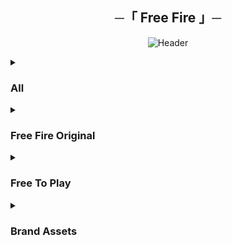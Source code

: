 <h2 align="center">
    ─「 Free Fire 」─
</h2>
<div align="center">

![Header](https://github.com/AL3X-Github/FreeFire/blob/main/Resources/Header.png)

</div>

<details>
<summary><h3><b>All</b></h3></summary>

 > <strong>Copyright :</strong> © Garena International.
 > <img src="https://te.legra.ph/file/463a73db05218ce3cf868.png">
 >

![1](https://freefiremobile-a.akamaihd.net/common/web_event/official2.ff.garena.all/img/20228/0e89beb84e7215a668631021ec47b2a3.jpg)

![2](https://freefiremobile-a.akamaihd.net/common/web_event/official2.ff.garena.all/img/20228/9d559ef5e41902ec0a58486d024f0cc2.jpg)

![3](https://freefiremobile-a.akamaihd.net/common/web_event/official2.ff.garena.all/img/20228/05d080ad04933bb7df903fe8b71b4c5b.jpg)

![4](https://freefiremobile-a.akamaihd.net/common/web_event/official2.ff.garena.all/img/20228/4660cdb1313984fb9ae2e593e51578ee.jpg)

![5](https://freefiremobile-a.akamaihd.net/common/web_event/official2.ff.garena.all/img/20228/afb93df893e61e08cf5d6be605d5df18.jpg)

![6](https://freefiremobile-a.akamaihd.net/common/web_event/official2.ff.garena.all/img/20228/496b4ee86871c4873fc1fa41b8bf53b4.jpg)

![FF](https://freefiremobile-a.akamaihd.net/common/web_event/official2.ff.garena.all/img/20228/fb6310a37c83359441f919ea82cf94d0.jpg)

![7](https://freefiremobile-a.akamaihd.net/common/web_event/official2.ff.garena.all/img/20228/944f7fd2fb428f2f9fc66934a077b21d.jpg)

![8](https://freefiremobile-a.akamaihd.net/common/web_event/official2.ff.garena.all/img/20228/890eb934584eb4ab345ed28f6a2465d1.jpg)

![9](https://freefiremobile-a.akamaihd.net/common/web_event/official2.ff.garena.all/img/20228/6b21be99d9101e7b53dc31c426496d74.jpg)

![10](https://freefiremobile-a.akamaihd.net/common/web_event/official2.ff.garena.all/img/20228/50d44b455b05afcf3e6c75b44d43604a.jpg)

![11](https://freefiremobile-a.akamaihd.net/common/web_event/official2.ff.garena.all/img/20228/cfdbba2383de959df30acc66ce5c0f27.jpg)

![12](https://freefiremobile-a.akamaihd.net/common/web_event/official2.ff.garena.all/img/20228/3a5e7902ba6c8bd437f3dbd9c8595720.jpg)

![13](https://freefiremobile-a.akamaihd.net/common/web_event/official2.ff.garena.all/img/20228/98726cc0c4db9604c8ebd3b22e448ad0.jpg)

![14](https://freefiremobile-a.akamaihd.net/common/web_event/official2.ff.garena.all/img/20228/c25b3b5dde32376ba74d1a16f2a497a1.jpg)

![15](https://freefiremobile-a.akamaihd.net/common/web_event/official2.ff.garena.all/img/20228/7f151167d8d7307d10504c2d6bd33e4a.jpg)

![16](https://freefiremobile-a.akamaihd.net/common/web_event/official2.ff.garena.all/img/20228/6f9a5fac7a6946d2d7fdf52fb61bebdc.jpg)

![17](https://freefiremobile-a.akamaihd.net/common/web_event/official2.ff.garena.all/img/20228/841d36cd54abf477d1e7ba60607e82e1.jpg)

![18](https://freefiremobile-a.akamaihd.net/common/web_event/official2.ff.garena.all/img/20228/8acf58d4741c9d63588bf0f69da31ea5.jpg)

![19](https://freefiremobile-a.akamaihd.net/common/web_event/official2.ff.garena.all/img/20228/eb1df6b57997fec0c4ec81648e744db2.jpg)

![20](https://freefiremobile-a.akamaihd.net/common/web_event/official2.ff.garena.all/img/20228/4a9a7338a467308315401ac84e77d782.jpg)

![21](https://freefiremobile-a.akamaihd.net/common/web_event/official2.ff.garena.all/img/20228/d9a9d90872601093a2a8d721e07b3ecc.jpg)

![22](https://freefiremobile-a.akamaihd.net/common/web_event/official2.ff.garena.all/img/20228/720a210bffb3f344eb9fde9f01660349.jpg)

![23](https://freefiremobile-a.akamaihd.net/common/web_event/official2.ff.garena.all/img/20228/df763ed6b8aa1e92b22d52920c6f02d5.jpg)

![24](https://freefiremobile-a.akamaihd.net/common/web_event/official2.ff.garena.all/img/20228/a2c7b63b4eb1f42670ab71b9a8bfdeb4.jpg)

![25](https://freefiremobile-a.akamaihd.net/common/web_event/official2.ff.garena.all/img/20228/6feede3ed3f88a1b734afeb968c7f79d.jpg)

![26](https://freefiremobile-a.akamaihd.net/common/web_event/official2.ff.garena.all/img/20228/580651e41dc04acd8d5ebde7dd195b5b.jpg)

![27](https://freefiremobile-a.akamaihd.net/common/web_event/official2.ff.garena.all/img/20228/0d427aa03c396a5b24d83c98952477c7.jpg)

![28](https://freefiremobile-a.akamaihd.net/common/web_event/official2.ff.garena.all/img/20228/d2d7506204b1a48c96431972317f65fd.jpg)

![29](https://freefiremobile-a.akamaihd.net/common/web_event/official2.ff.garena.all/img/20228/2a5625ae7c80d8f96a07fbb77dabacf1.jpg)

![30](https://freefiremobile-a.akamaihd.net/common/web_event/official2.ff.garena.all/img/20228/b8e115f711db784d4642faa190743843.jpg)

![31](https://freefiremobile-a.akamaihd.net/common/web_event/official2.ff.garena.all/img/20228/ce175bb3aa92b876fa979fdb26568134.jpg)

![32](https://freefiremobile-a.akamaihd.net/common/web_event/official2.ff.garena.all/img/20228/d0ce53bd10add290b7829d05112d0b59.jpg)

![33](https://freefiremobile-a.akamaihd.net/common/web_event/official2.ff.garena.all/img/20228/42e3bbf28d6eabc1acde958b950e9460.jpg)

![34](https://freefiremobile-a.akamaihd.net/common/web_event/official2.ff.garena.all/img/20228/b6adf3b3f08505ad211054167003a35c.jpg)

![35](https://freefiremobile-a.akamaihd.net/common/web_event/official2.ff.garena.all/img/20228/074b934851d22c4acf4c9158385a9069.jpg)

![36](https://freefiremobile-a.akamaihd.net/common/web_event/official2.ff.garena.all/img/20228/5f8e31182553d975284bc213280324b4.jpg)

![37](https://freefiremobile-a.akamaihd.net/common/web_event/official2.ff.garena.all/img/20228/1add22f1662299b1b00eee2078eb82c7.jpg)

![38](https://freefiremobile-a.akamaihd.net/common/web_event/official2.ff.garena.all/img/20228/b5bff60b2f9ad3364505580ac32bdca2.jpg)

![39](https://freefiremobile-a.akamaihd.net/common/web_event/official2.ff.garena.all/img/20228/b610b908f26c8cd93aca309e0606d96f.jpg)

![40](https://freefiremobile-a.akamaihd.net/common/web_event/official2.ff.garena.all/img/20228/f451dcd90dc130931fbb201b6b69b261.jpg)

![41](https://freefiremobile-a.akamaihd.net/common/web_event/official2.ff.garena.all/img/20228/92a97b2e8d7d1239486c745ba70ef056.jpg)

![42](https://freefiremobile-a.akamaihd.net/common/web_event/official2.ff.garena.all/img/20228/c1f397ad10bbc2b37221cc95c3f47107.jpg)

![43](https://freefiremobile-a.akamaihd.net/common/web_event/official2.ff.garena.all/img/20228/afd02d0ba721901cd02d4e1182b93387.jpg)

![44](https://freefiremobile-a.akamaihd.net/common/web_event/official2.ff.garena.all/img/20228/5b02a3fe8f0284f75c57c60040f2a114.jpg)

![45](https://freefiremobile-a.akamaihd.net/common/web_event/official2.ff.garena.all/img/20228/12cd05121afaf29fa1131dd1ab167f17.jpg)

![46](https://freefiremobile-a.akamaihd.net/common/web_event/official2.ff.garena.all/img/20228/18fc9b82a6abcfc34e090b103c9037a6.jpg)

![47](https://freefiremobile-a.akamaihd.net/common/web_event/official2.ff.garena.all/img/20228/cae4ecdc06af2cc848267723d8a215d2.jpg)

![48](https://freefiremobile-a.akamaihd.net/common/web_event/official2.ff.garena.all/img/20228/5c208e875e7f0bc2f5aa6f10758dc959.jpg)

![49](https://freefiremobile-a.akamaihd.net/common/web_event/official2.ff.garena.all/img/20228/e40c83fbf6919bbe4924e0850d94de70.jpg)

![50](https://freefiremobile-a.akamaihd.net/common/web_event/official2.ff.garena.all/img/20228/daddae5616fcf8746ff93d9c354ac7b8.jpg)

![51](https://freefiremobile-a.akamaihd.net/common/web_event/official2.ff.garena.all/img/20228/704fd43a3408e6c3e1dfe7624438d2aa.jpg)

![52](https://freefiremobile-a.akamaihd.net/common/web_event/official2.ff.garena.all/img/20228/db84d0f48bdd872be178dfae125d4052.jpg)

![53](https://freefiremobile-a.akamaihd.net/common/web_event/official2.ff.garena.all/img/20228/9c0b0c80417a07c1efdbc443108b9bc1.jpg)

![54](https://freefiremobile-a.akamaihd.net/common/web_event/official2.ff.garena.all/img/20228/44ee880456552010c41ebcc18db630ce.jpg)

![55](https://freefiremobile-a.akamaihd.net/common/web_event/official2.ff.garena.all/img/20228/10d6fdf18aa52f47ddfd2f73a838f911.jpg)

![56](https://freefiremobile-a.akamaihd.net/common/web_event/official2.ff.garena.all/img/20228/ed5201b0e0c2b1d4a4a5e0d3aa75b41c.jpg)

![57](https://freefiremobile-a.akamaihd.net/common/web_event/official2.ff.garena.all/img/20228/825ecb847d272fe766ae1fbc4d1d195f.jpg)

![58](https://freefiremobile-a.akamaihd.net/common/web_event/official2.ff.garena.all/img/20228/d1dc248740a4da7016743ba1a39b142c.jpg)

![58](https://freefiremobile-a.akamaihd.net/common/web_event/official2.ff.garena.all/img/20228/693bd40ecf3641836110ab5737a2154d.jpg)

![59](https://freefiremobile-a.akamaihd.net/common/web_event/official2.ff.garena.all/img/20228/6e1e065b462ba60e9a36f82dca81df32.jpg)

![60](https://freefiremobile-a.akamaihd.net/common/web_event/official2.ff.garena.all/img/20228/a11e5cbf5a11deb3c8a009dadfc14c43.jpg)

![61](https://freefiremobile-a.akamaihd.net/common/web_event/official2.ff.garena.all/img/20228/6d6c5ada50a173ebc5715b047bb56ee3.jpg)

![62](https://freefiremobile-a.akamaihd.net/common/web_event/official2.ff.garena.all/img/20228/3e2dda72d2ee9e021cc4ca1ae66f181d.jpg)

![63](https://freefiremobile-a.akamaihd.net/common/web_event/official2.ff.garena.all/img/20228/6cc21cfca45ef5b1d4cbe04fef6be591.jpg)

![64](https://freefiremobile-a.akamaihd.net/common/web_event/official2.ff.garena.all/img/20228/cd8eb521baee5018ce77a1a3d9c5e535.jpg)

![65](https://freefiremobile-a.akamaihd.net/common/web_event/official2.ff.garena.all/img/20228/490f9af361e362c0949a6d52b3c853f6.jpg)

![66](https://freefiremobile-a.akamaihd.net/common/web_event/official2.ff.garena.all/img/20228/0b6daf755cf989cdbdca3b697dc08e6e.jpg)

![67](https://freefiremobile-a.akamaihd.net/common/web_event/official2.ff.garena.all/img/20228/b1b8a60daf685a2a9349be9fdb8f086e.jpg)

![68](https://freefiremobile-a.akamaihd.net/common/web_event/official2.ff.garena.all/img/20228/0c2969c2ee121d430927f717f5ec4e60.jpg)

![69](https://freefiremobile-a.akamaihd.net/common/web_event/official2.ff.garena.all/img/20228/a06c0ed254f39fe9ec2e42b16e2b52d3.jpg)

![70](https://freefiremobile-a.akamaihd.net/common/web_event/official2.ff.garena.all/img/20228/5495adf675e9517d4b6845ffcbe30d8d.jpg)

![71](https://freefiremobile-a.akamaihd.net/common/web_event/official2.ff.garena.all/img/20228/d58f1d59681e9a14fda480a9d1ed825b.jpg)

![72](https://freefiremobile-a.akamaihd.net/common/web_event/official2.ff.garena.all/img/20228/2948c5440dc5819d97df46c0946fde1d.jpg)

![73](https://freefiremobile-a.akamaihd.net/common/web_event/official2.ff.garena.all/img/20228/a2d2f5e1d8967c5aea7bf74e7b19feb5.jpg)

![74](https://freefiremobile-a.akamaihd.net/common/web_event/official2.ff.garena.all/img/20228/c183eba8545abc233e07edce55dcfa1a.jpg)

![75](https://freefiremobile-a.akamaihd.net/common/web_event/official2.ff.garena.all/img/20228/288ec59b827435d1b2e8ad5975a7f49d.jpg)

![76](https://freefiremobile-a.akamaihd.net/common/web_event/official2.ff.garena.all/img/20228/8385524ac8d5588e0d10969a41c489ca.jpg)

![77](https://freefiremobile-a.akamaihd.net/common/web_event/official2.ff.garena.all/img/20228/cde115acaef6bdb979e2e6ba2065570d.jpg)

![78](https://freefiremobile-a.akamaihd.net/common/web_event/official2.ff.garena.all/img/20228/effe8c24ff80dde36b7b6774430e3274.jpg)

![79](https://freefiremobile-a.akamaihd.net/common/web_event/official2.ff.garena.all/img/20228/3b3adb490bbe0ac079abce8d89b47bbf.jpg)

![80](https://freefiremobile-a.akamaihd.net/common/web_event/official2.ff.garena.all/img/20228/dc7add99652df622f59e610119798235.jpg)

![81](https://freefiremobile-a.akamaihd.net/common/web_event/official2.ff.garena.all/img/20228/ca757d0d75e854e0a76a48dbd39d01f9.jpg)

![82](https://freefiremobile-a.akamaihd.net/common/web_event/official2.ff.garena.all/img/20228/b99d65dccbbccbdd4397adf7c01b912e.jpg)

![83](https://freefiremobile-a.akamaihd.net/common/web_event/official2.ff.garena.all/img/20228/8bba070572554afd0bc782e8428107e5.jpg)

![84](https://freefiremobile-a.akamaihd.net/common/web_event/official2.ff.garena.all/img/20228/6418cde63d88b11d80ed2b90e4797038.jpg)

![85](https://freefiremobile-a.akamaihd.net/common/web_event/official2.ff.garena.all/img/20228/64281bb407fb8b2321a48ee35f487f07.jpg)

![86](https://freefiremobile-a.akamaihd.net/common/web_event/official2.ff.garena.all/img/20228/63b4b6a53c2aaf2aee801591afadeb88.jpg)

![87](https://freefiremobile-a.akamaihd.net/common/web_event/official2.ff.garena.all/img/20228/049cf13ba1576679c4b194e80c4232f1.jpg)

![88](https://freefiremobile-a.akamaihd.net/common/web_event/official2.ff.garena.all/img/20228/d575b3a0640148dc311b0846630cbf89.jpg)

![89](https://freefiremobile-a.akamaihd.net/common/web_event/official2.ff.garena.all/img/20228/0b61217ffffb6a196c3f279c2f456727.jpg)

![90](https://freefiremobile-a.akamaihd.net/common/web_event/official2.ff.garena.all/img/20228/a4155d02abfc86a366e925de96c2cb7c.jpg)

![91](https://freefiremobile-a.akamaihd.net/common/web_event/official2.ff.garena.all/img/20228/57e140de6b5df633f1521f48c74241e9.jpg)

![92](https://freefiremobile-a.akamaihd.net/common/web_event/official2.ff.garena.all/img/20228/15c17e987f64832c9e45a11e68787729.jpg)

![93](https://freefiremobile-a.akamaihd.net/common/web_event/official2.ff.garena.all/img/20228/9cc145e4c7b8f09eed409a42a8b4cbd5.jpg)

![94](https://freefiremobile-a.akamaihd.net/common/web_event/official2.ff.garena.all/img/20228/673038b6746c369d920563e8e684c265.jpg)

![95](https://freefiremobile-a.akamaihd.net/common/web_event/official2.ff.garena.all/img/20228/b29cab76cdbdd17117ef0cdbe3c92505.jpg)

![96](https://freefiremobile-a.akamaihd.net/common/web_event/official2.ff.garena.all/img/20228/90566c8bb5eb22399166a664af580d69.jpg)

![97](https://freefiremobile-a.akamaihd.net/common/web_event/official2.ff.garena.all/img/20228/b935180283e31b532bcd340c73d65aa5.jpg)

![98](https://dl.dir.freefiremobile.com/common/web_event/official2.ff.garena.all/202210/1d68690f83e064e6d8d5ac469ba45d96.jpg)

![99](https://dl.dir.freefiremobile.com/common/web_event/official2.ff.garena.all/202210/707e386428ec9f508d1d266224783d13.jpg)

![100](https://dl.dir.freefiremobile.com/common/web_event/official2.ff.garena.all/202210/12bd8e3061aa30c9136889ddaa911392.jpg)

![101](https://dl.dir.freefiremobile.com/common/web_event/official2.ff.garena.all/202210/44f1ac2aff04da455c3c3691769a8bb0.jpg)

![102](https://dl.dir.freefiremobile.com/common/web_event/official2.ff.garena.all/202210/2dc5a62ef3664782189842aa08f205b8.jpg)

![103](https://dl.dir.freefiremobile.com/common/web_event/official2.ff.garena.all/202210/ffcec573399b9bd11dbdf12b4ac726a8.jpg)

![104](https://dl.dir.freefiremobile.com/common/web_event/official2.ff.garena.all/202210/ce4825537a9e7c4eadd9f5f1c9085922.jpg)

![105](https://dl.dir.freefiremobile.com/common/web_event/official2.ff.garena.all/202210/e205227cb10441c6e847d7cc43d6113d.jpg)

![106](https://dl.dir.freefiremobile.com/common/web_event/official2.ff.garena.all/202210/14ba3020f1a1bf8de2142925bda064d2.jpg)

![107](https://dl.dir.freefiremobile.com/common/web_event/official2.ff.garena.all/202210/b53e73bf72b408537959617f610e45bc.jpg)

![108](https://dl.dir.freefiremobile.com/common/web_event/official2.ff.garena.all/202210/399d8bcf73052c3ec7408b41043fd001.jpg)

![109](https://dl.dir.freefiremobile.com/common/web_event/official2.ff.garena.all/202210/705dac7da5777973b87d61c538c5811b.jpg)

![110](https://dl.dir.freefiremobile.com/common/web_event/official2.ff.garena.all/202210/d39941147f626d43513bf25aee5f9f4f.jpg)

![111](https://dl.dir.freefiremobile.com/common/web_event/official2.ff.garena.all/202210/f411220e9991a9136dac24efce084aa9.jpg)

![112](https://dl.dir.freefiremobile.com/common/web_event/official2.ff.garena.all/202210/217caa1f9379136315d0d3f801648b77.jpg)

![113](https://dl.dir.freefiremobile.com/common/web_event/official2.ff.garena.all/202210/00d82c61db6d798e6be806ca858870ef.jpg)

![114](https://dl.dir.freefiremobile.com/common/web_event/official2.ff.garena.all/202210/1fd380549b5ac6cd90bd94bd36741aa8.jpg)

![115](https://dl.dir.freefiremobile.com/common/web_event/official2.ff.garena.all/202210/526ab8efaf60be59ccf03e314e019a3a.jpg)

![116](https://dl.dir.freefiremobile.com/common/web_event/official2.ff.garena.all/202210/87904deacf9b547a95f019e0a322152a.jpg)

![117](https://dl.dir.freefiremobile.com/common/web_event/official2.ff.garena.all/202210/ad657d3c009adbd73302a6603e6ae6d5.jpg)

![118](https://dl.dir.freefiremobile.com/common/web_event/official2.ff.garena.all/202210/1e84951ea4e43a94485c30851c151ad2.jpg)

</details>

<details>
<summary><h3><b>Free Fire Original</b></h3></summary>

![1](https://dl.dir.freefiremobile.com/common/web_event/official2.ff.garena.all/202210/1e84951ea4e43a94485c30851c151ad2.jpg)

![2](https://dl.dir.freefiremobile.com/common/web_event/official2.ff.garena.all/202210/ad657d3c009adbd73302a6603e6ae6d5.jpg)

![3](https://dl.dir.freefiremobile.com/common/web_event/official2.ff.garena.all/202210/87904deacf9b547a95f019e0a322152a.jpg)

![4](https://dl.dir.freefiremobile.com/common/web_event/official2.ff.garena.all/202210/526ab8efaf60be59ccf03e314e019a3a.jpg)

![5](https://dl.dir.freefiremobile.com/common/web_event/official2.ff.garena.all/202210/1fd380549b5ac6cd90bd94bd36741aa8.jpg)

![6](https://dl.dir.freefiremobile.com/common/web_event/official2.ff.garena.all/202210/00d82c61db6d798e6be806ca858870ef.jpg)

![7](https://dl.dir.freefiremobile.com/common/web_event/official2.ff.garena.all/202210/217caa1f9379136315d0d3f801648b77.jpg)

![8](https://dl.dir.freefiremobile.com/common/web_event/official2.ff.garena.all/202210/f411220e9991a9136dac24efce084aa9.jpg)

![9](https://dl.dir.freefiremobile.com/common/web_event/official2.ff.garena.all/202210/d39941147f626d43513bf25aee5f9f4f.jpg)

![10](https://dl.dir.freefiremobile.com/common/web_event/official2.ff.garena.all/202210/705dac7da5777973b87d61c538c5811b.jpg)

![11](https://dl.dir.freefiremobile.com/common/web_event/official2.ff.garena.all/202210/399d8bcf73052c3ec7408b41043fd001.jpg)

![12](https://dl.dir.freefiremobile.com/common/web_event/official2.ff.garena.all/202210/b53e73bf72b408537959617f610e45bc.jpg)

![13](https://dl.dir.freefiremobile.com/common/web_event/official2.ff.garena.all/202210/14ba3020f1a1bf8de2142925bda064d2.jpg)

![14](https://dl.dir.freefiremobile.com/common/web_event/official2.ff.garena.all/202210/e205227cb10441c6e847d7cc43d6113d.jpg)

![15](https://dl.dir.freefiremobile.com/common/web_event/official2.ff.garena.all/202210/ce4825537a9e7c4eadd9f5f1c9085922.jpg)

![16](https://dl.dir.freefiremobile.com/common/web_event/official2.ff.garena.all/202210/ffcec573399b9bd11dbdf12b4ac726a8.jpg)

![17](https://dl.dir.freefiremobile.com/common/web_event/official2.ff.garena.all/202210/2dc5a62ef3664782189842aa08f205b8.jpg)

![18](https://dl.dir.freefiremobile.com/common/web_event/official2.ff.garena.all/202210/44f1ac2aff04da455c3c3691769a8bb0.jpg)

![19](https://dl.dir.freefiremobile.com/common/web_event/official2.ff.garena.all/202210/12bd8e3061aa30c9136889ddaa911392.jpg)

![20](https://dl.dir.freefiremobile.com/common/web_event/official2.ff.garena.all/202210/707e386428ec9f508d1d266224783d13.jpg)

![21](https://dl.dir.freefiremobile.com/common/web_event/official2.ff.garena.all/202210/1d68690f83e064e6d8d5ac469ba45d96.jpg)

![22](https://freefiremobile-a.akamaihd.net/common/web_event/official2.ff.garena.all/img/20228/b935180283e31b532bcd340c73d65aa5.jpg)

![23](https://freefiremobile-a.akamaihd.net/common/web_event/official2.ff.garena.all/img/20228/90566c8bb5eb22399166a664af580d69.jpg)

![24](https://freefiremobile-a.akamaihd.net/common/web_event/official2.ff.garena.all/img/20228/b29cab76cdbdd17117ef0cdbe3c92505.jpg)

![25](https://freefiremobile-a.akamaihd.net/common/web_event/official2.ff.garena.all/img/20228/673038b6746c369d920563e8e684c265.jpg)

![26](https://freefiremobile-a.akamaihd.net/common/web_event/official2.ff.garena.all/img/20228/9cc145e4c7b8f09eed409a42a8b4cbd5.jpg)

![27](https://freefiremobile-a.akamaihd.net/common/web_event/official2.ff.garena.all/img/20228/15c17e987f64832c9e45a11e68787729.jpg)

![28](https://freefiremobile-a.akamaihd.net/common/web_event/official2.ff.garena.all/img/20228/57e140de6b5df633f1521f48c74241e9.jpg)

![29](https://freefiremobile-a.akamaihd.net/common/web_event/official2.ff.garena.all/img/20228/a4155d02abfc86a366e925de96c2cb7c.jpg)

![30](https://freefiremobile-a.akamaihd.net/common/web_event/official2.ff.garena.all/img/20228/0b61217ffffb6a196c3f279c2f456727.jpg)

![31](https://freefiremobile-a.akamaihd.net/common/web_event/official2.ff.garena.all/img/20228/d575b3a0640148dc311b0846630cbf89.jpg)

![32](https://freefiremobile-a.akamaihd.net/common/web_event/official2.ff.garena.all/img/20228/049cf13ba1576679c4b194e80c4232f1.jpg)

![33](https://freefiremobile-a.akamaihd.net/common/web_event/official2.ff.garena.all/img/20228/63b4b6a53c2aaf2aee801591afadeb88.jpg)

![34](https://freefiremobile-a.akamaihd.net/common/web_event/official2.ff.garena.all/img/20228/64281bb407fb8b2321a48ee35f487f07.jpg)

![35](https://freefiremobile-a.akamaihd.net/common/web_event/official2.ff.garena.all/img/20228/6418cde63d88b11d80ed2b90e4797038.jpg)

![36](https://freefiremobile-a.akamaihd.net/common/web_event/official2.ff.garena.all/img/20228/8bba070572554afd0bc782e8428107e5.jpg)

![37](https://freefiremobile-a.akamaihd.net/common/web_event/official2.ff.garena.all/img/20228/b99d65dccbbccbdd4397adf7c01b912e.jpg)

![38](https://freefiremobile-a.akamaihd.net/common/web_event/official2.ff.garena.all/img/20228/ca757d0d75e854e0a76a48dbd39d01f9.jpg)

![39](https://freefiremobile-a.akamaihd.net/common/web_event/official2.ff.garena.all/img/20228/dc7add99652df622f59e610119798235.jpg)

![40](https://freefiremobile-a.akamaihd.net/common/web_event/official2.ff.garena.all/img/20228/3b3adb490bbe0ac079abce8d89b47bbf.jpg)

![41](https://freefiremobile-a.akamaihd.net/common/web_event/official2.ff.garena.all/img/20228/effe8c24ff80dde36b7b6774430e3274.jpg)

![42](https://freefiremobile-a.akamaihd.net/common/web_event/official2.ff.garena.all/img/20228/cde115acaef6bdb979e2e6ba2065570d.jpg)

![43](https://freefiremobile-a.akamaihd.net/common/web_event/official2.ff.garena.all/img/20228/8385524ac8d5588e0d10969a41c489ca.jpg)

![44](https://freefiremobile-a.akamaihd.net/common/web_event/official2.ff.garena.all/img/20228/288ec59b827435d1b2e8ad5975a7f49d.jpg)

![45](https://freefiremobile-a.akamaihd.net/common/web_event/official2.ff.garena.all/img/20228/c183eba8545abc233e07edce55dcfa1a.jpg)

![46](https://freefiremobile-a.akamaihd.net/common/web_event/official2.ff.garena.all/img/20228/a2d2f5e1d8967c5aea7bf74e7b19feb5.jpg)

![47](https://freefiremobile-a.akamaihd.net/common/web_event/official2.ff.garena.all/img/20228/2948c5440dc5819d97df46c0946fde1d.jpg)

![48](https://freefiremobile-a.akamaihd.net/common/web_event/official2.ff.garena.all/img/20228/d58f1d59681e9a14fda480a9d1ed825b.jpg)

![49](https://freefiremobile-a.akamaihd.net/common/web_event/official2.ff.garena.all/img/20228/5495adf675e9517d4b6845ffcbe30d8d.jpg)

![50](https://freefiremobile-a.akamaihd.net/common/web_event/official2.ff.garena.all/img/20228/a06c0ed254f39fe9ec2e42b16e2b52d3.jpg)

![51](https://freefiremobile-a.akamaihd.net/common/web_event/official2.ff.garena.all/img/20228/0c2969c2ee121d430927f717f5ec4e60.jpg)

![52](https://freefiremobile-a.akamaihd.net/common/web_event/official2.ff.garena.all/img/20228/b1b8a60daf685a2a9349be9fdb8f086e.jpg)

![53](https://freefiremobile-a.akamaihd.net/common/web_event/official2.ff.garena.all/img/20228/0b6daf755cf989cdbdca3b697dc08e6e.jpg)

![54](https://freefiremobile-a.akamaihd.net/common/web_event/official2.ff.garena.all/img/20228/490f9af361e362c0949a6d52b3c853f6.jpg)

![55](https://freefiremobile-a.akamaihd.net/common/web_event/official2.ff.garena.all/img/20228/6cc21cfca45ef5b1d4cbe04fef6be591.jpg)

![56](https://freefiremobile-a.akamaihd.net/common/web_event/official2.ff.garena.all/img/20228/3e2dda72d2ee9e021cc4ca1ae66f181d.jpg)

![57](https://freefiremobile-a.akamaihd.net/common/web_event/official2.ff.garena.all/img/20228/6d6c5ada50a173ebc5715b047bb56ee3.jpg)

![58](https://freefiremobile-a.akamaihd.net/common/web_event/official2.ff.garena.all/img/20228/a11e5cbf5a11deb3c8a009dadfc14c43.jpg)

![59](https://freefiremobile-a.akamaihd.net/common/web_event/official2.ff.garena.all/img/20228/6e1e065b462ba60e9a36f82dca81df32.jpg)

![60](https://freefiremobile-a.akamaihd.net/common/web_event/official2.ff.garena.all/img/20228/1cf257aea3117a9dff9cb3bd1a0c6a55.jpg)

![61](https://freefiremobile-a.akamaihd.net/common/web_event/official2.ff.garena.all/img/20228/ecf7482d5d6d2569ffebee8ff7f4f952.jpg)

![62](https://freefiremobile-a.akamaihd.net/common/web_event/official2.ff.garena.all/img/20228/58edc2a3495368d119c00f5fdcadf793.jpg)

![63](https://freefiremobile-a.akamaihd.net/common/web_event/official2.ff.garena.all/img/20228/d01b3283546ae4eee95dd6a2cf0171d4.jpg)

![64](https://freefiremobile-a.akamaihd.net/common/web_event/official2.ff.garena.all/img/20228/d176098025ed1eed053c6a6e55796f03.jpg)

![65](https://freefiremobile-a.akamaihd.net/common/web_event/official2.ff.garena.all/img/20228/982b0fd35d4e131e523ed136a4e0b3a9.jpg)

![66](https://freefiremobile-a.akamaihd.net/common/web_event/official2.ff.garena.all/img/20228/9889d6244e87be55b1e6ed60ee5af24e.jpg)

![67](https://freefiremobile-a.akamaihd.net/common/web_event/official2.ff.garena.all/img/20228/c56254229276f9649b87bebbdec141a4.jpg)

![68](https://freefiremobile-a.akamaihd.net/common/web_event/official2.ff.garena.all/img/20228/feb3ebac60a0d4394f400c94ae0ee445.jpg)

![69](https://freefiremobile-a.akamaihd.net/common/web_event/official2.ff.garena.all/img/20228/84f8fe626c8f95e2a6bb9240affb1954.jpg)

![70](https://freefiremobile-a.akamaihd.net/common/web_event/official2.ff.garena.all/img/20228/b9b584b29326ac495b9a8e75b13efb84.jpg)

![71](https://freefiremobile-a.akamaihd.net/common/web_event/official2.ff.garena.all/img/20228/497338b5edc021a8ec7f74fa37922947.jpg)

![72](https://freefiremobile-a.akamaihd.net/common/web_event/official2.ff.garena.all/img/20228/9e7e96b19f4410c348d1372874a17aaa.jpg)

![73](https://freefiremobile-a.akamaihd.net/common/web_event/official2.ff.garena.all/img/20228/735b1d209f95e3054408706748a66c7f.jpg)

![74](https://freefiremobile-a.akamaihd.net/common/web_event/official2.ff.garena.all/img/20228/eb98eecddee6e2a883cd798b8f9ae9be.jpg)

![75](https://freefiremobile-a.akamaihd.net/common/web_event/official2.ff.garena.all/img/20228/5e006051dacdfa66c9fac02a0dcf4501.jpg)

![76](https://freefiremobile-a.akamaihd.net/common/web_event/official2.ff.garena.all/img/20228/34b22e4e1f3064fc3b3785a953ff7d9c.jpg)

![77](https://freefiremobile-a.akamaihd.net/common/web_event/official2.ff.garena.all/img/20228/167fbbbabb963c40350c6e7c0f175651.jpg)

![78](https://freefiremobile-a.akamaihd.net/common/web_event/official2.ff.garena.all/img/20228/40dc8cf32e993a0053d20583dae72f11.jpg)

![79](https://freefiremobile-a.akamaihd.net/common/web_event/official2.ff.garena.all/img/20228/cc2076c0227b77ab0b5304a60a058286.jpg)

![80](https://freefiremobile-a.akamaihd.net/common/web_event/official2.ff.garena.all/img/20228/6dcf0ce00f9327e8ae443952de48e07b.jpg)

![81](https://freefiremobile-a.akamaihd.net/common/web_event/official2.ff.garena.all/img/20228/9d6229239272b2e787a74b50103eddbe.jpg)

![82](https://freefiremobile-a.akamaihd.net/common/web_event/official2.ff.garena.all/img/20228/0c3ebadc484a69a462802f9bfdbd8284.jpg)

![83](https://freefiremobile-a.akamaihd.net/common/web_event/official2.ff.garena.all/img/20228/585d0f6c24c6e3f516fab5d9ed41abf7.jpg)

![84](https://freefiremobile-a.akamaihd.net/common/web_event/official2.ff.garena.all/img/20228/59ac9c9f8e3bb40bed0af033d0d0e4da.jpg)

![85](https://freefiremobile-a.akamaihd.net/common/web_event/official2.ff.garena.all/img/20228/2576cb59d5986c1ff3cb087ae29f799a.jpg)

![86](https://freefiremobile-a.akamaihd.net/common/web_event/official2.ff.garena.all/img/20228/1da239874fa33846169b124f1373aec3.jpg)

![87](https://freefiremobile-a.akamaihd.net/common/web_event/official2.ff.garena.all/img/20228/e1f5a2b0606c102bb8a60e697a8f30a4.jpg)

![88](https://freefiremobile-a.akamaihd.net/common/web_event/official2.ff.garena.all/img/20228/66db735350ad088bf12d1a1f5ce3f124.jpg)

![89](https://freefiremobile-a.akamaihd.net/common/web_event/official2.ff.garena.all/img/20228/f2355abcaa1ca96a7b16d322c8aabea9.jpg)

![90](https://freefiremobile-a.akamaihd.net/common/web_event/official2.ff.garena.all/img/20228/4c87acb3b97c65a5e873c49f0b6e2f82.jpg)

![91](https://freefiremobile-a.akamaihd.net/common/web_event/official2.ff.garena.all/img/20228/035a36f8058fae180677ee5f50c545fb.jpg)

![92](https://freefiremobile-a.akamaihd.net/common/web_event/official2.ff.garena.all/img/20228/a6a37c2bb09a4f7797e82288b26c8488.jpg)

![93](https://freefiremobile-a.akamaihd.net/common/web_event/official2.ff.garena.all/img/20228/70b6d3962f287510ba2c8522479a8c97.jpg)

![94](https://freefiremobile-a.akamaihd.net/common/web_event/official2.ff.garena.all/img/20228/0bd35071388856fc70e130552014bffe.jpg)

![95](https://freefiremobile-a.akamaihd.net/common/web_event/official2.ff.garena.all/img/20228/0deefe2015e36f66adb5df24a9bc345f.jpg)

![96](https://freefiremobile-a.akamaihd.net/common/web_event/official2.ff.garena.all/img/20228/adf6fd6e7fc49792b4583940b8d4a31f.jpg)

![97](https://freefiremobile-a.akamaihd.net/common/web_event/official2.ff.garena.all/img/20228/eb84dd883554c85d5d0ff23329354792.jpg)

![98](https://freefiremobile-a.akamaihd.net/common/web_event/official2.ff.garena.all/img/20228/c86473b7843681715838797ddb1ccc49.jpg)

![99](https://freefiremobile-a.akamaihd.net/common/web_event/official2.ff.garena.all/img/20228/a78017386c59977b45607e672a65a23e.jpg)

![100](https://freefiremobile-a.akamaihd.net/common/web_event/official2.ff.garena.all/img/20228/fc3830b53752574637cd226b4ece099c.jpg)

![101](https://freefiremobile-a.akamaihd.net/common/web_event/official2.ff.garena.all/img/20228/6ad2a7e10c286c79d699284b210cceab.jpg)

![102](https://freefiremobile-a.akamaihd.net/common/web_event/official2.ff.garena.all/img/20228/d5048def0429a0820f2acc61a8af9df4.jpg)

![103](https://freefiremobile-a.akamaihd.net/common/web_event/official2.ff.garena.all/img/20228/8296446fad61d51f0df58c1c85250afb.jpg)

![104](https://freefiremobile-a.akamaihd.net/common/web_event/official2.ff.garena.all/img/20228/b59f02edf1d8a8ce197fe77c6b753b98.jpg)

![105](https://freefiremobile-a.akamaihd.net/common/web_event/official2.ff.garena.all/img/20228/b256367962c4dd22384c89a73c6de3d5.jpg)

![106](https://freefiremobile-a.akamaihd.net/common/web_event/official2.ff.garena.all/img/20228/9271bbc5450e84687d0697343a001d49.jpg)

![107](https://freefiremobile-a.akamaihd.net/common/web_event/official2.ff.garena.all/img/20228/0aaac843f480d754a914bb619338175f.jpg)

![108](https://freefiremobile-a.akamaihd.net/common/web_event/official2.ff.garena.all/img/20228/b0a94705cc325ab705f1b656d298d9ba.jpg)

![109](https://freefiremobile-a.akamaihd.net/common/web_event/official2.ff.garena.all/img/20228/034683d6b35bb3f56f6faeba3f9c4244.jpg)

![110](https://freefiremobile-a.akamaihd.net/common/web_event/official2.ff.garena.all/img/20228/c82f30f18709b176527bf5eb5fda2d85.jpg)

![111](https://freefiremobile-a.akamaihd.net/common/web_event/official2.ff.garena.all/img/20228/bc081988729268e96226d7b9a83b23ff.jpg)

![112](https://freefiremobile-a.akamaihd.net/common/web_event/official2.ff.garena.all/img/20228/c0c3569bf3d36879a444c63da8d3c135.jpg)

![113](https://freefiremobile-a.akamaihd.net/common/web_event/official2.ff.garena.all/img/20228/66a2c9d1aaffbc15ab45f8aed10184e4.jpg)

![114](https://freefiremobile-a.akamaihd.net/common/web_event/official2.ff.garena.all/img/20228/2407cc818fe5a08fc8d6153ffe26ea7f.jpg)

![115](https://freefiremobile-a.akamaihd.net/common/web_event/official2.ff.garena.all/img/20228/05e8e77dcb3d87e3e8e4dbcafc2496ea.jpg)

![116](https://freefiremobile-a.akamaihd.net/common/web_event/official2.ff.garena.all/img/20228/7a0abd18cb47036c7776984432099757.jpg)

![117](https://freefiremobile-a.akamaihd.net/common/web_event/official2.ff.garena.all/img/20228/6276bbea9f72c8b2cb7f12709a413fe8.jpg)

![118](https://freefiremobile-a.akamaihd.net/common/web_event/official2.ff.garena.all/img/20228/c760e31748a0264e5ba3aa5395195b30.jpg)

![119](https://freefiremobile-a.akamaihd.net/common/web_event/official2.ff.garena.all/img/20228/27b1488da4b4e3ea559318f7e332ff20.jpg)

![120](https://freefiremobile-a.akamaihd.net/common/web_event/official2.ff.garena.all/img/20228/ac969714a54dd56a3c161affa10d2d89.jpg)

![121](https://freefiremobile-a.akamaihd.net/common/web_event/official2.ff.garena.all/img/20228/8eae62b36e70e30c3afd46d87ceb9aeb.jpg)

![122](https://freefiremobile-a.akamaihd.net/common/web_event/official2.ff.garena.all/img/20228/637ebf892ed9bb5f43c3b28715b781bf.jpg)

![123](https://freefiremobile-a.akamaihd.net/common/web_event/official2.ff.garena.all/img/20228/caca4dd28295f9d2826018342924e9a2.jpg)

![124](https://freefiremobile-a.akamaihd.net/common/web_event/official2.ff.garena.all/img/20228/cdfe7ceeacfe6ab53aa974090a3c4b4f.jpg)

![125](https://freefiremobile-a.akamaihd.net/common/web_event/official2.ff.garena.all/img/20228/d7dae998ea794790bcdb13ce110337da.jpg)

![126](https://freefiremobile-a.akamaihd.net/common/web_event/official2.ff.garena.all/img/20228/76015240294d10b42d826d78de0e6e72.jpg)

![127](https://freefiremobile-a.akamaihd.net/common/web_event/official2.ff.garena.all/img/20228/694b3e9d44d639b15a71b5f81b7e1a60.jpg)

![128](https://freefiremobile-a.akamaihd.net/common/web_event/official2.ff.garena.all/img/20228/1c76023824264557e9648910240b8553.jpg)

![129](https://freefiremobile-a.akamaihd.net/common/web_event/official2.ff.garena.all/img/20228/f2bc28d6fb4199eeb132dccdd8d1cbef.jpg)

![130](https://freefiremobile-a.akamaihd.net/common/web_event/official2.ff.garena.all/img/20228/eca997db8be14cf1f096225ffc905697.jpg)

![131](https://freefiremobile-a.akamaihd.net/common/web_event/official2.ff.garena.all/img/20228/53dc8015436140d76291c3689cf2a2d0.jpg)

![132](https://freefiremobile-a.akamaihd.net/common/web_event/official2.ff.garena.all/img/20228/3b2ea91bdaa6bf73caad0c56968137ea.jpg)

![133](https://freefiremobile-a.akamaihd.net/common/web_event/official2.ff.garena.all/img/20228/ecac7cfd3b59a107999812b1e153bfa7.jpg)

![134](https://freefiremobile-a.akamaihd.net/common/web_event/official2.ff.garena.all/img/20228/265887171db5da4b29f7519bd6fdd97d.jpg)

![135](https://freefiremobile-a.akamaihd.net/common/web_event/official2.ff.garena.all/img/20228/b653486c7d13f64bed23e94b2b1c7ea4.jpg)

![136](https://freefiremobile-a.akamaihd.net/common/web_event/official2.ff.garena.all/img/20228/2fcdd1a9df18c2ebf5b5ed3f59dd4d0c.jpg)

![137](https://freefiremobile-a.akamaihd.net/common/web_event/official2.ff.garena.all/img/20228/0c23983bdcaa067070a00a02ff58a918.jpg)

![138](https://freefiremobile-a.akamaihd.net/common/web_event/official2.ff.garena.all/img/20228/cc462cfb3b73606ee09f8ce306cceeff.jpg)

![139](https://freefiremobile-a.akamaihd.net/common/web_event/official2.ff.garena.all/img/20228/48f3ec43821127c1d9c3e9e5c64edd77.jpg)

![140](https://freefiremobile-a.akamaihd.net/common/web_event/official2.ff.garena.all/img/20228/e3fa09b54ff0633a31eea22f0bb15b71.jpg)

![141](https://freefiremobile-a.akamaihd.net/common/web_event/official2.ff.garena.all/img/20228/22f2ca3216cea6e83ad63716a2846a6f.jpg)

![142](https://freefiremobile-a.akamaihd.net/common/web_event/official2.ff.garena.all/img/20228/828a21a1940635e2b12a667e5b47ebad.jpg)

![143](https://freefiremobile-a.akamaihd.net/common/web_event/official2.ff.garena.all/img/20228/79ea79e6133a1d43367b7e00cd77c6b8.jpg)

![144](https://freefiremobile-a.akamaihd.net/common/web_event/official2.ff.garena.all/img/20228/693bd40ecf3641836110ab5737a2154d.jpg)

![145](https://freefiremobile-a.akamaihd.net/common/web_event/official2.ff.garena.all/img/20228/825ecb847d272fe766ae1fbc4d1d195f.jpg)

![146](https://freefiremobile-a.akamaihd.net/common/web_event/official2.ff.garena.all/img/20228/d1dc248740a4da7016743ba1a39b142c.jpg)

![147](https://freefiremobile-a.akamaihd.net/common/web_event/official2.ff.garena.all/img/20228/ed5201b0e0c2b1d4a4a5e0d3aa75b41c.jpg)

![148](https://freefiremobile-a.akamaihd.net/common/web_event/official2.ff.garena.all/img/20228/10d6fdf18aa52f47ddfd2f73a838f911.jpg)

![149](https://freefiremobile-a.akamaihd.net/common/web_event/official2.ff.garena.all/img/20228/44ee880456552010c41ebcc18db630ce.jpg)

![150](https://freefiremobile-a.akamaihd.net/common/web_event/official2.ff.garena.all/img/20228/9c0b0c80417a07c1efdbc443108b9bc1.jpg)

![151](https://freefiremobile-a.akamaihd.net/common/web_event/official2.ff.garena.all/img/20228/db84d0f48bdd872be178dfae125d4052.jpg)

![152](https://freefiremobile-a.akamaihd.net/common/web_event/official2.ff.garena.all/img/20228/704fd43a3408e6c3e1dfe7624438d2aa.jpg)

![153](https://freefiremobile-a.akamaihd.net/common/web_event/official2.ff.garena.all/img/20228/daddae5616fcf8746ff93d9c354ac7b8.jpg)

![154](https://freefiremobile-a.akamaihd.net/common/web_event/official2.ff.garena.all/img/20228/e40c83fbf6919bbe4924e0850d94de70.jpg)

![155](https://freefiremobile-a.akamaihd.net/common/web_event/official2.ff.garena.all/img/20228/5c208e875e7f0bc2f5aa6f10758dc959.jpg)

![156](https://freefiremobile-a.akamaihd.net/common/web_event/official2.ff.garena.all/img/20228/cae4ecdc06af2cc848267723d8a215d2.jpg)

![157](https://freefiremobile-a.akamaihd.net/common/web_event/official2.ff.garena.all/img/20228/18fc9b82a6abcfc34e090b103c9037a6.jpg)

![158](https://freefiremobile-a.akamaihd.net/common/web_event/official2.ff.garena.all/img/20228/12cd05121afaf29fa1131dd1ab167f17.jpg)

![159](https://freefiremobile-a.akamaihd.net/common/web_event/official2.ff.garena.all/img/20228/5b02a3fe8f0284f75c57c60040f2a114.jpg)

![160](https://freefiremobile-a.akamaihd.net/common/web_event/official2.ff.garena.all/img/20228/afd02d0ba721901cd02d4e1182b93387.jpg)

![161](https://freefiremobile-a.akamaihd.net/common/web_event/official2.ff.garena.all/img/20228/c1f397ad10bbc2b37221cc95c3f47107.jpg)

![162](https://freefiremobile-a.akamaihd.net/common/web_event/official2.ff.garena.all/img/20228/92a97b2e8d7d1239486c745ba70ef056.jpg)

![163](https://freefiremobile-a.akamaihd.net/common/web_event/official2.ff.garena.all/img/20228/f451dcd90dc130931fbb201b6b69b261.jpg)

![164](https://freefiremobile-a.akamaihd.net/common/web_event/official2.ff.garena.all/img/20228/b610b908f26c8cd93aca309e0606d96f.jpg)

![165](https://freefiremobile-a.akamaihd.net/common/web_event/official2.ff.garena.all/img/20228/b5bff60b2f9ad3364505580ac32bdca2.jpg)

![166](https://freefiremobile-a.akamaihd.net/common/web_event/official2.ff.garena.all/img/20228/1add22f1662299b1b00eee2078eb82c7.jpg)

![167](https://freefiremobile-a.akamaihd.net/common/web_event/official2.ff.garena.all/img/20228/5f8e31182553d975284bc213280324b4.jpg)

![168](https://freefiremobile-a.akamaihd.net/common/web_event/official2.ff.garena.all/img/20228/074b934851d22c4acf4c9158385a9069.jpg)

![169](https://freefiremobile-a.akamaihd.net/common/web_event/official2.ff.garena.all/img/20228/b6adf3b3f08505ad211054167003a35c.jpg)

![170](https://freefiremobile-a.akamaihd.net/common/web_event/official2.ff.garena.all/img/20228/42e3bbf28d6eabc1acde958b950e9460.jpg)

![171](https://freefiremobile-a.akamaihd.net/common/web_event/official2.ff.garena.all/img/20228/d0ce53bd10add290b7829d05112d0b59.jpg)

![172](https://freefiremobile-a.akamaihd.net/common/web_event/official2.ff.garena.all/img/20228/ce175bb3aa92b876fa979fdb26568134.jpg)

![173](https://freefiremobile-a.akamaihd.net/common/web_event/official2.ff.garena.all/img/20228/b8e115f711db784d4642faa190743843.jpg)

![174](https://freefiremobile-a.akamaihd.net/common/web_event/official2.ff.garena.all/img/20228/2a5625ae7c80d8f96a07fbb77dabacf1.jpg)

![175](https://freefiremobile-a.akamaihd.net/common/web_event/official2.ff.garena.all/img/20228/d2d7506204b1a48c96431972317f65fd.jpg)

![176](https://freefiremobile-a.akamaihd.net/common/web_event/official2.ff.garena.all/img/20228/0d427aa03c396a5b24d83c98952477c7.jpg)

![177](https://freefiremobile-a.akamaihd.net/common/web_event/official2.ff.garena.all/img/20228/580651e41dc04acd8d5ebde7dd195b5b.jpg)

![178](https://freefiremobile-a.akamaihd.net/common/web_event/official2.ff.garena.all/img/20228/6feede3ed3f88a1b734afeb968c7f79d.jpg)

![179](https://freefiremobile-a.akamaihd.net/common/web_event/official2.ff.garena.all/img/20228/a2c7b63b4eb1f42670ab71b9a8bfdeb4.jpg)

![180](https://freefiremobile-a.akamaihd.net/common/web_event/official2.ff.garena.all/img/20228/df763ed6b8aa1e92b22d52920c6f02d5.jpg)

![181](https://freefiremobile-a.akamaihd.net/common/web_event/official2.ff.garena.all/img/20228/720a210bffb3f344eb9fde9f01660349.jpg)

![182](https://freefiremobile-a.akamaihd.net/common/web_event/official2.ff.garena.all/img/20228/d9a9d90872601093a2a8d721e07b3ecc.jpg)

![183](https://freefiremobile-a.akamaihd.net/common/web_event/official2.ff.garena.all/img/20228/4a9a7338a467308315401ac84e77d782.jpg)

![184](https://freefiremobile-a.akamaihd.net/common/web_event/official2.ff.garena.all/img/20228/eb1df6b57997fec0c4ec81648e744db2.jpg)

![185](https://freefiremobile-a.akamaihd.net/common/web_event/official2.ff.garena.all/img/20228/8acf58d4741c9d63588bf0f69da31ea5.jpg)

![186](https://freefiremobile-a.akamaihd.net/common/web_event/official2.ff.garena.all/img/20228/841d36cd54abf477d1e7ba60607e82e1.jpg)

![187](https://freefiremobile-a.akamaihd.net/common/web_event/official2.ff.garena.all/img/20228/6f9a5fac7a6946d2d7fdf52fb61bebdc.jpg)

![189](https://freefiremobile-a.akamaihd.net/common/web_event/official2.ff.garena.all/img/20228/7f151167d8d7307d10504c2d6bd33e4a.jpg)

![190](https://freefiremobile-a.akamaihd.net/common/web_event/official2.ff.garena.all/img/20228/c25b3b5dde32376ba74d1a16f2a497a1.jpg)

![191](https://freefiremobile-a.akamaihd.net/common/web_event/official2.ff.garena.all/img/20228/98726cc0c4db9604c8ebd3b22e448ad0.jpg)

![192](https://freefiremobile-a.akamaihd.net/common/web_event/official2.ff.garena.all/img/20228/3a5e7902ba6c8bd437f3dbd9c8595720.jpg)

![193](https://freefiremobile-a.akamaihd.net/common/web_event/official2.ff.garena.all/img/20228/cfdbba2383de959df30acc66ce5c0f27.jpg)

![194](https://freefiremobile-a.akamaihd.net/common/web_event/official2.ff.garena.all/img/20228/50d44b455b05afcf3e6c75b44d43604a.jpg)

![195](https://freefiremobile-a.akamaihd.net/common/web_event/official2.ff.garena.all/img/20228/6b21be99d9101e7b53dc31c426496d74.jpg)

![196](https://freefiremobile-a.akamaihd.net/common/web_event/official2.ff.garena.all/img/20228/890eb934584eb4ab345ed28f6a2465d1.jpg)

![197](https://freefiremobile-a.akamaihd.net/common/web_event/official2.ff.garena.all/img/20228/944f7fd2fb428f2f9fc66934a077b21d.jpg)

![198](https://freefiremobile-a.akamaihd.net/common/web_event/official2.ff.garena.all/img/20228/fb6310a37c83359441f919ea82cf94d0.jpg)

![199](https://freefiremobile-a.akamaihd.net/common/web_event/official2.ff.garena.all/img/20228/496b4ee86871c4873fc1fa41b8bf53b4.jpg)

![200](https://freefiremobile-a.akamaihd.net/common/web_event/official2.ff.garena.all/img/20228/afb93df893e61e08cf5d6be605d5df18.jpg)

![A1](https://freefiremobile-a.akamaihd.net/common/web_event/official2.ff.garena.all/img/20228/4660cdb1313984fb9ae2e593e51578ee.jpg)

![A2](https://freefiremobile-a.akamaihd.net/common/web_event/official2.ff.garena.all/img/20228/05d080ad04933bb7df903fe8b71b4c5b.jpg)

![A3](https://freefiremobile-a.akamaihd.net/common/web_event/official2.ff.garena.all/img/20228/9d559ef5e41902ec0a58486d024f0cc2.jpg)

![A4](https://freefiremobile-a.akamaihd.net/common/web_event/official2.ff.garena.all/img/20228/0e89beb84e7215a668631021ec47b2a3.jpg)

</details>
<details>
<summary><h3><b>Free To Play</b></h3></summary>

![Kelly](https://github.com/AL3X-Github/FreeFire/blob/main/Resources/Crush.png)
<div align="center">

[<img src="https://te.legra.ph/file/e6d7d87ba689ae8beb4c4.png"
     alt="Get it on Google Play"
     height="50">](https://play.google.com/store/apps/details?id=com.dts.freefiremax)

</details>
<details>
<summary><h3><b>Brand Assets</b></h3></summary>

 > <strong>Brand Assets :</strong> When using Free Fire's brand assets, please stick to their original forms. Do not edit, distort, or reconfigure them without permission. Thank you for protecting our iconic brand property!
</div>

[❶] **Free Fire Logo (Black)**
![1](https://dl.dir.freefiremobile.com/common/test/official/FREE_FIRE_LOGO.PNG.png)

[❷] **Free Fire Logo (White)**
![2](https://dl.dir.freefiremobile.com/common/test/official/FREE_FIRE_LOGO.PNG(2).png)

[❸] **Free Fire Max Logo**
![3](https://dl.dir.freefiremobile.com/common/test/official/FREE_FIRE_MAX_LOGO.PNG.png)

[❹] **Free Fire Short Logo**
![4](https://dl.dir.freefiremobile.com/common/test/official/FF_SHORT_LOGO.PNG.png)

[❺] **Battle In Style Slogan (White)**
![5](https://dl.dir.freefiremobile.com/common/test/official/BATTLE_IN_STYLE_SLOGAN.PNG.png)

[❻] **Battle In Style Slogan (Black)**
![6](https://dl.dir.freefiremobile.com/common/test/official/BATTLE_IN_STYLE_SLOGAN.PNG(2).png)

[➐] **Booyah! Icon**
![7](https://dl.dir.freefiremobile.com/common/test/official/BOOYAH_ICON.PNG.png)

[➑] **Booyah! Icon (White)**
![8](https://dl.dir.freefiremobile.com/common/test/official/BOOYAH_ICON.PNG(2).png)

[➒] **Booyah! Icon (Black)**
![9](https://dl.dir.freefiremobile.com/common/test/official/BOOYAH_ICON.PNG(3).png)

<h2 align="center">
    ─「 Support 」─
</h2>
<div align="center">

[![Telegram](https://img.shields.io/badge/Group-%232C3454?style=for-the-badge&logo=telegram&logoColor=white)](https://t.me/MaximXGroup) [![Telegram](https://img.shields.io/badge/Channel-%232C3454?style=for-the-badge&logo=telegram&logoColor=white)](https://t.me/MaximXChannels)

[![ForTheBadge built-with-love](http://ForTheBadge.com/images/badges/built-with-love.svg)](https://github.com/AL3X-Github)

© Source : [Maxim](https://t.me/MaximXWallpaper)

</div>
